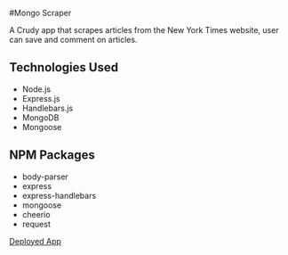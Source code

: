 #Mongo Scraper

A Crudy app that scrapes articles from the New York Times website, user can save and comment on articles.

## Technologies Used

<ul>
    <li>Node.js</li>
    <li>Express.js</li>
    <li> Handlebars.js</li>
    <li> MongoDB</li>
    <li> Mongoose</li>
</ul>

## NPM Packages

<ul>
    <li> body-parser</li>
    <li> express</li>
    <li> express-handlebars</li>
    <li> mongoose</li>
    <li> cheerio</li>
    <li> request</li>
</ul>

[Deployed App](https://git.heroku.com/c1oudscraper.git)
